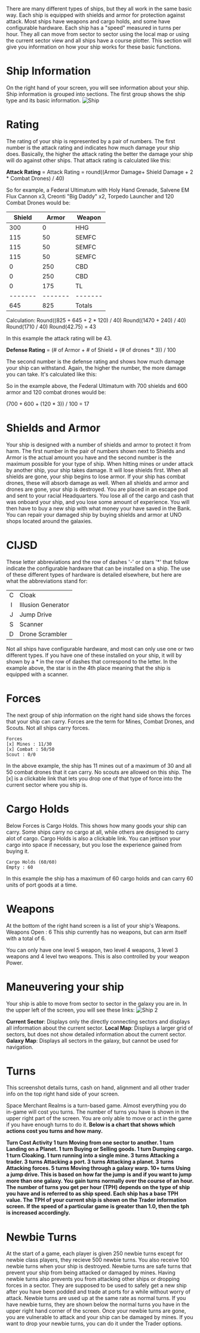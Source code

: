 <!-- TITLE: How Your Ship Works -->
<!-- SUBTITLE: A quick summary of How Your Ship Works -->


There are many different types of ships, but they all work in the same basic way. Each ship is equipped with shields and armor for protection against attack. Most ships have weapons and cargo holds, and some have configurable hardware. Each ship has a "speed" measured in turns per hour. They all can move from sector to sector using the local map or using the current sector view and all ships have a course plotter. This section will give you information on how your ship works for these basic functions.

# **Ship Information**
On the right hand of your screen, you will see information about your ship. Ship information is grouped into sections. The first group shows the ship type and its basic information.
![Ship](/uploads/ship.png "Ship")

# **Rating**
The rating of your ship is represented by a pair of numbers. The first number is the attack rating and indicates how much damage your ship does. Basically, the higher the attack rating the better the damage your ship will do against other ships. That attack rating is calculated like this:

**Attack Rating** = Attack Rating = round((Armor Damage+ Shield Damage + 2 * Combat Drones) / 40)

So for example, a Federal Ultimatum with Holy Hand Grenade, Salvene EM Flux Cannon x3, Creonti "Big Daddy" x2, Torpedo Launcher and 120 Combat Drones would be:

|Shield | Armor | Weapon|
|-------|-------|-------|
|300    | 0     | HHG   |
|115    | 50    | SEMFC |
|115    | 50    | SEMFC |
|115    | 50    | SEMFC |
|0      | 250   | CBD   |
|0      | 250   | CBD   |
|0      | 175   | TL    |
|-------|-------|-------|
|645    | 825   | Totals|

Calculation:
Round((825 + 645 + 2 * 120) / 40)
Round((1470 + 240) / 40)
Round(1710 / 40)
Round(42.75) = 43

In this example the attack rating will be 43.

**Defense Rating** = (# of Armor + # of Shield + (# of drones * 3)) / 100

The second number is the defense rating and shows how much damage your ship can withstand. Again, the higher the number, the more damage you can take. It's calculated like this:

So in the example above, the Federal Ultimatum with 700 shields and 600 armor and 120 combat drones would be:

(700 + 600 + (120 * 3)) / 100 = 17

# **Shields and Armor**

Your ship is designed with a number of shields and armor to protect it from harm. The first number in the pair of numbers shown next to Shields and Armor is the actual amount you have and the second number is the maximum possible for your type of ship. When hitting mines or under attack by another ship, your ship takes damage. It will lose shields first. When all shields are gone, your ship begins to lose armor. If your ship has combat drones, these will absorb damage as well. When all shields and armor and drones are gone, your ship is destroyed. You are placed in an escape pod and sent to your racial Headquarters. You lose all of the cargo and cash that was onboard your ship, and you lose some amount of experience. You will then have to buy a new ship with what money your have saved in the Bank.
You can repair your damaged ship by buying shields and armor at UNO shops located around the galaxies.

# **CIJSD**

These letter abbreviations and the row of dashes '-' or stars '*' that follow indicate the configurable hardware that can be installed on a ship. The use of these different types of hardware is detailed elsewhere, but here are what the abbreviations stand for:

|   |   |
| :-: | - |
| C | Cloak |
| I | Illusion Generator
| J | Jump Drive |
| S | Scanner |
| D | Drone Scrambler |

Not all ships have configurable hardware, and most can only use one or two different types. If you have one of these installed on your ship, it will by shown by a * in the row of dashes that correspond to the letter. In the example above, the star is in the 4th place meaning that the ship is equipped with a scanner.

# **Forces**

The next group of ship information on the right hand side shows the forces that your ship can carry. Forces are the term for Mines, Combat Drones, and Scouts. Not all ships carry forces.

```
Forces
[x] Mines : 11/30
[x] Combat : 50/50
Scout : 0/0
```

In the above example, the ship has 11 mines out of a maximum of 30 and all 50 combat drones that it can carry. No scouts are allowed on this ship. The [x] is a clickable link that lets you drop one of that type of force into the current sector where you ship is.

# **Cargo Holds**

Below Forces is Cargo Holds. This shows how many goods your ship can carry. Some ships carry no cargo at all, while others are designed to carry alot of cargo. Cargo Holds is also a clickable link. You can jettison your cargo into space if necessary, but you lose the experience gained from buying it.
```
Cargo Holds (60/60)
Empty : 60
```
In this example the ship has a maximum of 60 cargo holds and can carry 60 units of port goods at a time.

# **Weapons**
At the bottom of the right hand screen is a list of your ship's Weapons. Weapons Open : 6 This ship currently has no weapons, but can arm itself with a total of 6.

You can only have one level 5 weapon, two level 4 weapons, 3 level 3 weapons and 4 level two weapons. This is also controlled by your weapon Power.

# **Maneuvering your ship**
Your ship is able to move from sector to sector in the galaxy you are in. In the upper left of the screen, you will see these links:
![Ship 2](/uploads/ship-2.png "Ship 2")

**Current Sector**: Displays only the directly connecting sectors and displays all information about the current sector.
**Local Map**: Displays a larger grid of sectors, but does not show detailed information about the current sector.
**Galaxy Map**: Displays all sectors in the galaxy, but cannot be used for navigation.

# **Turns**

This screenshot details turns, cash on hand, alignment and all other trader info on the top right hand side of your screen.

Space Merchant Realms is a turn-based game. Almost everything you do in-game will cost you turns. The number of turns you have is shown in the upper right part of the screen. You are only able to move or act in the game if you have enough turns to do it. **Below is a chart that shows which actions cost you turns and how many.**

**Turn Cost Activity 1 turn Moving from one sector to another. 1 turn Landing on a Planet. 1 turn Buying or Selling goods. 1 turn Dumping cargo. 1 turn Cloaking. 1 turn running into a single mine. 3 turns Attacking a trader. 3 turns Attacking a port. 3 turns Attacking a planet. 3 turns Attacking forces. 5 turns Moving through a galaxy warp. 10+ turns Using a jump drive. This is based on how far the jump is and if you want to jump more than one galaxy.
You gain turns normally over the course of an hour. The number of turns you get per hour (TPH) depends on the type of ship you have and is referred to as ship speed. Each ship has a base TPH value. The TPH of your current ship is shown on the Trader information screen. If the speed of a particular game is greater than 1.0, then the tph is increased accordingly.**

# **Newbie Turns**
At the start of a game, each player is given 250 newbie turns except for newbie class players, they recieve 500 newbie turns. You also receive 100 newbie turns when your ship is destroyed. Newbie turns are safe turns that prevent your ship from being attacked or damaged by mines. Having newbie turns also prevents you from attacking other ships or dropping forces in a sector. They are supposed to be used to safely get a new ship after you have been podded and trade at ports for a while without worry of attack. Newbie turns are used up at the same rate as normal turns. If you have newbie turns, they are shown below the normal turns you have in the upper right hand corner of the screen. Once your newbie turns are gone, you are vulnerable to attack and your ship can be damaged by mines. If you want to drop your newbie turns, you can do it under the Trader options.
